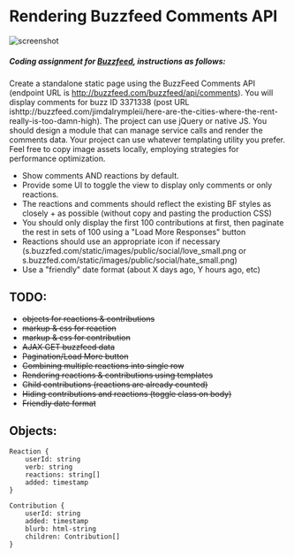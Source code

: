 # Rendering Buzzfeed Comments API 

![screenshot](http://i.imgur.com/UCYWfW4.png)

##### Coding assignment for [Buzzfeed](://buzzfeed.com), instructions as follows:

Create a standalone static page using the BuzzFeed Comments API (endpoint URL is http://buzzfeed.com/buzzfeed/api/comments). You will display comments for buzz ID 3371338 (post URL ishttp://buzzfeed.com/jimdalrympleii/here-are-the-cities-where-the-rent-really-is-too-damn-high). The project can use jQuery or native JS. You should design a module that can manage service calls and render the comments data. Your project can use whatever templating utility you prefer. Feel free to copy image assets locally, employing strategies for performance optimization. 

+ Show comments AND reactions by default.
+ Provide some UI to toggle the view to display only comments or only reactions.
+ The reactions and comments should reflect the existing BF styles as closely + as possible (without copy and pasting the production CSS)
+ You should only display the first 100 contributions at first, then paginate the rest in sets of 100 using a "Load More Responses" button
+ Reactions should use an appropriate icon if necessary (s.buzzfed.com/static/images/public/social/love_small.png or s.buzzfed.com/static/images/public/social/hate_small.png) 
+ Use a "friendly" date format (about X days ago, Y hours ago, etc)


## TODO:
* ~~objects for reactions & contributions~~
* ~~markup & css for reaction~~
* ~~markup & css for contribution~~
* ~~AJAX GET buzzfeed data~~
* ~~Pagination/Load More button~~
* ~~Combining multiple reactions into single row~~
* ~~Rendering reactions & contributions using templates~~
* ~~Child contributions (reactions are already counted)~~
* ~~Hiding contributions and reactions (toggle class on body)~~
* ~~Friendly date format~~

## Objects:
```
Reaction {
	userId: string
	verb: string
	reactions: string[]
	added: timestamp 
}

Contribution {
	userId: string
	added: timestamp
	blurb: html-string
	children: Contribution[]
}
```
